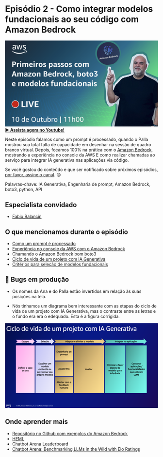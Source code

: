 # Episódio 2 - Como integrar modelos fundacionais ao seu código com Amazon Bedrock

[![YouTube video thumbnail](./thumb.png)](https://youtu.be/Ng_8PlvzA3Y?t=354)
**[&#x25b6; Assista agora no Youtube!](https://youtu.be/Ng_8PlvzA3Y?t=354)**

Neste episódio falamos como um prompt é processado, quando o Palla mostrou sua total falta de capacidade em desenhar na sessão de quadro branco virtual. Depois, focamos 100% na prática com o [Amazon Bedrock](https://aws.amazon.com/bedrock/), mostrando a experiência no console da AWS E como realizar chamadas ao serviço para integrar IA generativa nas aplicações via código.   

Se você gostou do conteúdo e que ser notificado sobre próximos episódios, [por favor, assine o canal](https://www.youtube.com/@AmazonWebServicesLatinAmerica). 😊

Palavras-chave: IA Generativa, Engenharia de prompt, Amazon Bedrock, boto3, python, API 

## Especialista convidado

* [Fabio Balancin](https://www.linkedin.com/in/fabiobalancin/)

## O que mencionamos durante o episódio

* [Como um prompt é processado](https://youtu.be/Ng_8PlvzA3Y?t=537)
* [Experiência no console da AWS com o Amazon Bedrock](https://youtu.be/Ng_8PlvzA3Y?t=1132)
* [Chamando o Amazon Bedrock bom boto3](https://youtu.be/Ng_8PlvzA3Y?t=2347)
* [Ciclo de vida de um projeto com IA Generativa](https://youtu.be/Ng_8PlvzA3Y?t=2947)
* [Critérios para seleção de modelos fundacionais](https://youtu.be/Ng_8PlvzA3Y?t=3042)

## 🐛 Bugs em produção

* Os nomes da Ana e do Palla estão invertidos em relação às suas posições na tela.  

* Nós tinhamos um diagrama bem interessante com as etapas do ciclo de vida de um projeto com IA Generativa, mas o contraste entre as letras e o fundo era era o edequado. Esta é a figura corrigida. 

![YouTube video thumbnail](./Ciclo%20de%20vida%20com%20IA%20Generativa.png)

## Onde aprender mais

* [Repositório no Github com exemplos do Amazon Bedrock](https://bit.ly/amazon-bedrock-samples)
* [HEML](https://crfm.stanford.edu/helm/latest/)
* [Chatbot Arena Leaderboard](https://huggingface.co/spaces/lmsys/chatbot-arena-leaderboard)
* [Chatbot Arena: Benchmarking LLMs in the Wild with Elo Ratings](https://lmsys.org/blog/2023-05-03-arena/)